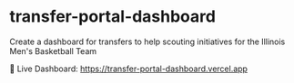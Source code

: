 # transfer-portal-dashboard
Create a dashboard for transfers to help scouting initiatives for the Illinois Men's Basketball Team

🏀 Live Dashboard: https://transfer-portal-dashboard.vercel.app
